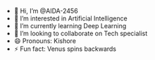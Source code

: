 - 👋 Hi, I’m @AIDA-2456
- 👀 I’m interested in Artificial Intelligence
- 🌱 I’m currently learning Deep Learning
- 💞️ I’m looking to collaborate on Tech specialist
- 😄 Pronouns: Kishore
- ⚡ Fun fact: Venus spins backwards

<!---
AIDA-2456/AIDA-2456 is a ✨ special ✨ repository because its `README.md` (this file) appears on your GitHub profile.
You can click the Preview link to take a look at your changes.
--->
